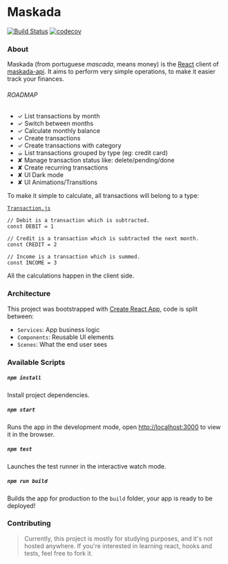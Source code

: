 # Maskada

[![Build Status](https://travis-ci.org/gritt/maskada-fe.svg?branch=master)](https://travis-ci.org/gritt/maskada-fe)
[![codecov](https://codecov.io/gh/gritt/maskada-fe/branch/master/graph/badge.svg)](https://codecov.io/gh/gritt/maskada-fe)

### About

Maskada (from portuguese *mascada*, means money) is the [React](https://reactjs.org) 
client of [maskada-api](https://github.com/gritt/maskada). It aims to perform very simple 
operations, to make it easier track your finances.

###### ROADMAP

- ✓︎ List transactions by month
- ✓︎ Switch between months
- ✓︎ Calculate monthly balance
- ✓︎ Create transactions
- ✓︎︎ Create transactions with category
- ☕︎ List transactions grouped by type (eg: credit card)
- ✘ Manage transaction status like: delete/pending/done
- ✘ Create recurring transactions
- ✘ UI Dark mode
- ✘ UI Animations/Transitions

To make it simple to calculate, all transactions will belong to a type:

[`Transaction.js`](./src/Services/Transaction.js)
```
// Debit is a transaction which is subtracted.
const DEBIT = 1

// Credit is a transaction which is subtracted the next month.
const CREDIT = 2

// Income is a transaction which is summed.
const INCOME = 3
```

All the calculations happen in the client side.

### Architecture

This project was bootstrapped with [Create React App](https://github.com/facebook/create-react-app),
code is split between: 

- `Services`: App business logic 
- `Components`: Reusable UI elements
- `Scenes`: What the end user sees

### Available Scripts

##### `npm install`

Install project dependencies.

##### `npm start`

Runs the app in the development mode, open [http://localhost:3000](http://localhost:3000) 
to view it in the browser.

##### `npm test`
Launches the test runner in the interactive watch mode.

##### `npm run build`

Builds the app for production to the `build` folder, your app is ready to be deployed!

### Contributing

> Currently, this project is mostly for studying purposes, and it's not hosted anywhere.
> If you're interested in learning react, hooks and tests, feel free to fork it.
